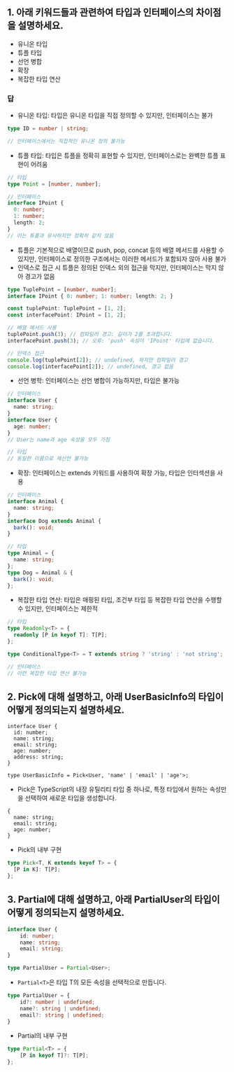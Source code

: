 ## 1. 아래 키워드들과 관련하여 타입과 인터페이스의 차이점을 설명하세요.
- 유니온 타입
- 튜플 타입
- 선언 병합
- 확장
- 복잡한 타입 연산

### 답
- 유니온 타입: 타입은 유니온 타입을 직접 정의할 수 있지만, 인터페이스는 불가
```ts
type ID = number | string;

// 인터페이스에서는 직접적인 유니온 정의 불가능
```
- 튜플 타입: 타입은 튜플을 정확히 표현할 수 있지만, 인터페이스로는 완벽한 튜플 표현이 어려움
```ts
// 타입
type Point = [number, number];

// 인터페이스
interface IPoint {
  0: number;
  1: number;
  length: 2;
}
// 이는 튜플과 유사하지만 정확히 같지 않음
```

- 튜플은 기본적으로 배열이므로 push, pop, concat 등의 배열 메서드를 사용할 수 있지만, 인터페이스로 정의한 구조에서는 이러한 메서드가 포함되자 않아 사용 불가
- 인덱스로 접근 시 튜플은 정의된 인덱스 외의 접근을 막지만, 인터페이스는 막지 않아 경고가 없음
```ts
type TuplePoint = [number, number];
interface IPoint { 0: number; 1: number; length: 2; }

const tuplePoint: TuplePoint = [1, 2];
const interfacePoint: IPoint = [1, 2];

// 배열 메서드 사용
tuplePoint.push(3); // 컴파일러 경고: 길이가 2를 초과합니다.
interfacePoint.push(3); // 오류: 'push' 속성이 'IPoint' 타입에 없습니다.

// 인덱스 접근
console.log(tuplePoint[2]); // undefined, 하지만 컴파일러 경고
console.log(interfacePoint[2]); // undefined, 경고 없음

```

- 선언 병학: 인터페이스는 선언 병합이 가능하지만, 타입은 불가능

```ts
// 인터페이스
interface User {
  name: string;
}
interface User {
  age: number;
}
// User는 name과 age 속성을 모두 가짐

// 타입
// 동일한 이름으로 재선언 불가능
```

- 확장: 인터페이스는 extends 키워드를 사용하여 확장 가능, 타입은 인터섹션을 사용

```ts
// 인터페이스
interface Animal {
  name: string;
}
interface Dog extends Animal {
  bark(): void;
}

// 타입
type Animal = {
  name: string;
};
type Dog = Animal & {
  bark(): void;
};
```

- 복잡한 타입 연산: 타입은 매핑된 타입, 조건부 타입 등 복잡한 타입 연산을 수행할 수 있지만, 인터페이스는 제한적
```ts
// 타입
type Readonly<T> = {
  readonly [P in keyof T]: T[P];
};

type ConditionalType<T> = T extends string ? 'string' : 'not string';

// 인터페이스
// 이런 복잡한 타입 연산 불가능
```

## 2. Pick에 대해 설명하고, 아래 UserBasicInfo의 타입이 어떻게 정의되는지 설명하세요.

```
interface User {
  id: number;
  name: string;
  email: string;
  age: number;
  address: string;
}

type UserBasicInfo = Pick<User, 'name' | 'email' | 'age'>;
```

- Pick은 TypeScript의 내장 유틸리티 타입 중 하나로, 특정 타입에서 원하는 속성만을 선택하여 새로운 타입을 생성합니다.

```
{
  name: string;
  email: string;
  age: number;
}
```

- Pick의 내부 구현
```ts
type Pick<T, K extends keyof T> = {
  [P in K]: T[P];
};
```

## 3. Partial에 대해 설명하고, 아래 PartialUser의 타입이 어떻게 정의되는지 설명하세요.

```ts
interface User {
    id: number;
    name: string;
    email: string;
}

type PartialUser = Partial<User>;
```

- `Partial<T>`은 타입 T의 모든 속성을 선택적으로 만듭니다.
```ts
type PartialUser = {
    id?: number | undefined;
    name?: string | undefined;
    email?: string | undefined;
}
```

- Partial의 내부 구현
```ts
type Partial<T> = {
    [P in keyof T]?: T[P];
};
```